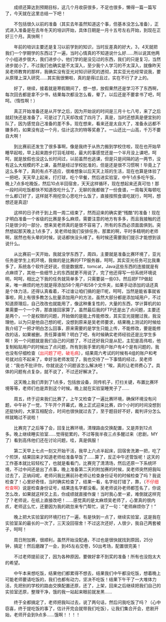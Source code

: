 <div id="sina_keyword_ad_area2" class="articalContent  ">
			<p STYLE="TexT-inDenT: 2em">
成绩还算达到预期目标，这几个月收获很多，不足也很多，懒得一篇一篇写了，今天就在这里总结一下吧！</P>
<p STYLE="TexT-inDenT: 2em">
不包括很久以前的准备（其实去年虽然知道这个事，但基本没怎么准备），正式进入准备是在去年冬天的培训开始，具体日期是一月十五号左右开始，到现在正好三个月。真快啊！</P>
<p STYLE="TexT-inDenT: 2em">
年前的培训主要还是复习以前学到的知识，当时反差真的好大，3，4天就把我们一个学期学的东西过了一遍，当时心情真的不知道说什么好……所以说其他两个小组进步很大，我们进步小，他们学的是没见过的东西，我们的只是复习，当然进步就小了，不过我们也确实是不太深入，至少我个人学习的不太深入，就像昨天吴老师教育的那样，我确实没有亚光对知识研究的透彻，其实亚光也经常说我，要从原理上深入研究……其实我很懒啦，真的是得过且过，实在不行了才上的。</P>
<p STYLE="TexT-inDenT: 2em">
好了，继续，接着就是寒假期间了，想一想，放假果然还是学习不了东西啊，每次回去都是拿不少书，结果每次都没怎么看，晕了。以后还是不要拿书了吧，呵呵。（惰性啊！）</P>
<p STYLE="TexT-inDenT: 2em">
真正开始准备还是从开学之后，因为开始说的时间是三月十七八号，来了之后就赶快还是准备了，可是过了几天却改成了四月了，真是，当时还想真是便宜别的队了，因为感觉自己准备的差不多。现在想来，看来还是太自大了，准备永远都不嫌多的，如果没有这一个月，估计这次的特等奖悬了。一山还比一山高，千万不要自大啊！</P>
<p STYLE="TexT-inDenT: 2em">
到比赛前还发生了很多事啊，像是我终于从热力搬到学校住啦，现在也开始早睡早起啦，早上起来跑步打羽毛球啦，最大的事感觉还是一个半月没上课吧，呵呵，就是放假也没这么长时间过，以前虽然也逃课，但是只是间隔的逃一两节，没有这么大规模的不上课，虽然是经过学校批准的，但是还是很不习惯啊！毕竟上了这么多年了，真的有点不适应，很难想象以后天天上班的生活，现在也算是体验了一把吧，天天早上起来，打打球，吃个早餐，然后进实验室，中午1点多吃午饭，晚上7点多吃晚饭，然后10点半回宿舍，天天这样循环，现在想起来还真可怕！那一段时间吃饭都快不知道改吃什么了，无聊的我都做了一份食谱，一周每天每顿吃什么都订好了，这样就不用挖空心思吃什么饭了，直接按照食谱吃就行，呵呵，想想还是真逗!</P>
<p STYLE="TexT-inDenT: 2em">
这样的日子终于到上周一周二结束了，然而迎来的确实更“残酷”的准备！现在才明白准备一个省级的比赛是多么麻烦，需要注意的地方有多多，而且我接触的还只是很少的一部分，想来吴老师真的是很不容易了，所有的东西必须面面俱到。突然想起那天晚上1点多了，吴老师给我们安排任务，那累的啊，平时多精明的老师啊，居然也有头晕的时候，说话都快没头绪了。有时候还需要我们提示才能想到该说什么。</P>
<p STYLE="TexT-inDenT: 2em">
从比赛前一天开始，我就没学东西了，周四，主要就是准备比赛环境了，亚光任务是学生上机环境，我做的是比赛的FTP服务器，呵呵，其实亚光任务可比我重多了，系统各个软件还好说，但是数据库，tomcat，Java这些东西的连接就是有点麻烦了，其他一些细节上的东西就更不用说了，完了他还得写一份系统环境说明，呵呵，相比之下我的任务就简单多了，只需要装一些03，然后把FTP做起来，唯一麻烦的地方就是得添加58个用户和58个文件夹，如果手动添加的话还真是个体力活，还得认真看着，不过谁让咱们搞的是IT呢，呵呵，当然是能省事就省事啦，网上有很多教怎么批量添加用户的方法，虽然大部分都是添加域用户，不过知道原理后，自己改改也就能用了，像这种重复性的，大量的东西，学计算机的如果需要一个一个弄，那直接回家算了。虽然最后我的FTP还是出了点问题，主要还是两个，一个是权限的问题，开始做的是能上传能修改，其实亚光提醒过我，我没理他，以为只是他自己想的呢，没想到原来是吴老师要求，结果晚上测试的时候给我介绍了一把才明白怎么回事，原来需要的是学生只能上传，不能修改，要是能修改的话，如果被删，责任算谁啊？明白了吧，有时候确实老师经验还是比学生多啊！另一个问题就是我们自己的问题了，不过还好我只是从犯，主犯是高伟啦，他复制粘贴用户的时候出了点问题，所有到我手里的用户账户有4个是有问题的，我也没有仔细检查（<font COLOR="#ED1C24">出问题了吧，破毛病</FONT>），结果周六考试的时候有4组的账户和考号就对应不起来了，幸好当老师发现了，我也交待了一下事情的经过，吴老师说：“我也不批评你，你就说这个问题该怎么解决吧！”唉，真的让老师费心了。具体的问题有点复杂，就不说了，不过还好解决了。</P>
<p STYLE="TexT-inDenT: 2em">
这天晚上我们弄到了1点多，包括放设备，同传机子，打扫关键，布置比赛环境等等，老师们也是弄到这个时候。晚上就在实验室睡凳子了……</P>
<p STYLE="TexT-inDenT: 2em">
周五，终于迎来我们比赛了，上午又检查了一遍比赛环境，确保环境没有问题，中午补了一觉，下午开个开幕式，晚上正式迎来比赛，四个小时的时间没想到还挺快的，大家互相配合，时间也很快就过去了，至于题目好不好，裁判评分怎么样就略过不说啦！</P>
<p STYLE="TexT-inDenT: 2em">
比赛完了之后等了会，回复比赛环境，清理路由交换配置，又是弄到12点多。晚上继续睡实验室……觉得挺累的，不过等我半夜三点多醒过来（悲剧，MY了）看到高伟他们还在讨论问题，哇，真是佩服！</P>
<p STYLE="TexT-inDenT: 2em">
第二天早上七点一刻又开始干活，我早上六点半起床，回宿舍洗漱一把，吃了个煎饼，结果回来才知道老师给准备早饭了……算了，反正中午还管饭呢！这天的工作基本就比较轻松了，也就是看看门，比赛完了清清场，然后还原一下系统环境，不过中间还是出了点事，晚上准备第二天的附加赛的时候，吴老师突然把我叫过去了，正纳闷呢，老师问我比赛前孙老师让检查身份证号的时候检查了吗？我说检查了！心里好奇怪，当时确实检查了，结果一看，名字给打错了，靠，（<font COLOR="#ED1C24">不仔细检查啊</FONT>）说是检查身份证号，结果连名字都没看。吴老师说孙老师都签名了，你说怎么改，如果就这样交上去，你成绩就直接作废！当时我心里一紧，难倒就这样完了？老师说，在纸上直接改吧！……感觉真的是太麻烦吴老师了，心里真的很内疚，老师这么忙，还要因为我的疏忽来专门帮忙，说了一句：“老师麻烦你了！”</P>
<p STYLE="TexT-inDenT: 2em">
晚上把大实验室的环境打扫了一遍，有是快到一点了，继续实验室，这是我在实验室呆的最长的一次了，三天没回宿舍！不过这次还好，人很少，我自己两套被子，呵呵！</P>
<p STYLE="TexT-inDenT: 2em">
周日附加赛，很顺利，虽然开始没配通，不过也是很快就找到原因，25分钟，搞定！然后磨蹭了一会，到45左右交卷，50出考场，配置很完美！</P>
<p STYLE="TexT-inDenT: 2em">
不过老师提前说了，因为各种原因，要做好拿不到奖的准备！所有也没抱太大的希望。</P>
<p STYLE="TexT-inDenT: 2em">
中午本来想吃饭，结果他们都累得不想去，结果我们中午都没吃饭，想着晚上可能老师要请吃饭的，我们也都有动力，坚决不吃饭！结果下午干了一大堆体力活，先把别的学校的路由交换配置还原，还了，上架，回来之后继续把我们自己的实验室还原，整理干净，饿的我一站起来眼前就发黑……</P>
<p STYLE="TexT-inDenT: 2em">
终于全都搞定了，老师把我叫过去，说了两句话，然后问我吃饭了吗？（心中窃喜，终于提吃饭的事了，估计开完会就带我们吃饭），让我们集合开会，悲剧开始，老师开会到9点多……饿啊！！！！</P>							
		</div>